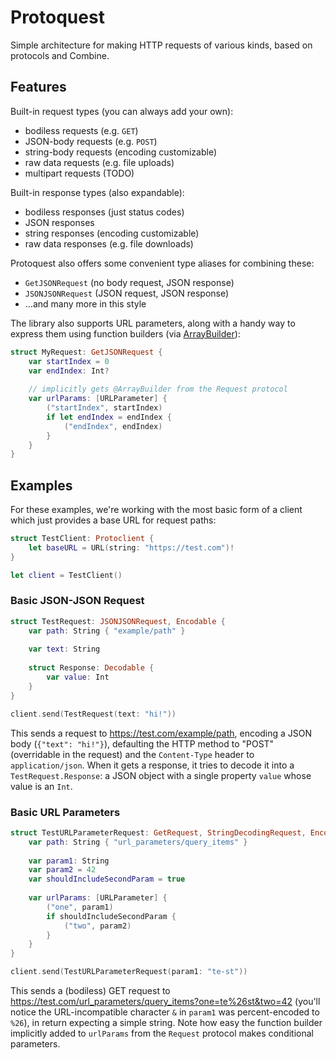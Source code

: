 # Protoquest

Simple architecture for making HTTP requests of various kinds, based on protocols and Combine.

## Features

Built-in request types (you can always add your own):
- bodiless requests (e.g. `GET`)
- JSON-body requests (e.g. `POST`)
- string-body requests (encoding customizable)
- raw data requests (e.g. file uploads)
- multipart requests (TODO)

Built-in response types (also expandable):
- bodiless responses (just status codes)
- JSON responses
- string responses (encoding customizable)
- raw data responses (e.g. file downloads)

Protoquest also offers some convenient type aliases for combining these:
- `GetJSONRequest` (no body request, JSON response)
- `JSONJSONRequest` (JSON request, JSON response)
- …and many more in this style

The library also supports URL parameters, along with a handy way to express them using function builders (via [ArrayBuilder](https://github.com/juliand665/ArrayBuilder)):

```swift
struct MyRequest: GetJSONRequest {
	var startIndex = 0
	var endIndex: Int?
	
	// implicitly gets @ArrayBuilder from the Request protocol
	var urlParams: [URLParameter] {
		("startIndex", startIndex)
		if let endIndex = endIndex {
			("endIndex", endIndex)
		}
	}
}
```

## Examples

For these examples, we're working with the most basic form of a client which just provides a base URL for request paths:

```swift
struct TestClient: Protoclient {
	let baseURL = URL(string: "https://test.com")!
}

let client = TestClient()
```

### Basic JSON-JSON Request

```swift
struct TestRequest: JSONJSONRequest, Encodable {
	var path: String { "example/path" }
	
	var text: String
	
	struct Response: Decodable {
		var value: Int
	}
}

client.send(TestRequest(text: "hi!"))
```

This sends a request to https://test.com/example/path, encoding a JSON body (`{"text": "hi!"}`), defaulting the HTTP method to "POST" (overridable in the request) and the `Content-Type` header to `application/json`. When it gets a response, it tries to decode it into a `TestRequest.Response`: a JSON object with a single property `value` whose value is an `Int`.

### Basic URL Parameters

```swift
struct TestURLParameterRequest: GetRequest, StringDecodingRequest, Encodable {
	var path: String { "url_parameters/query_items" }
	
	var param1: String
	var param2 = 42
	var shouldIncludeSecondParam = true
	
	var urlParams: [URLParameter] {
		("one", param1)
		if shouldIncludeSecondParam {
			("two", param2)
		}
	}
}

client.send(TestURLParameterRequest(param1: "te-st"))
```

This sends a (bodiless) GET request to https://test.com/url_parameters/query_items?one=te%26st&two=42 (you'll notice the URL-incompatible character `&` in `param1` was percent-encoded to `%26`), in return expecting a simple string. Note how easy the function builder implicitly added to `urlParams` from the `Request` protocol makes conditional parameters.

